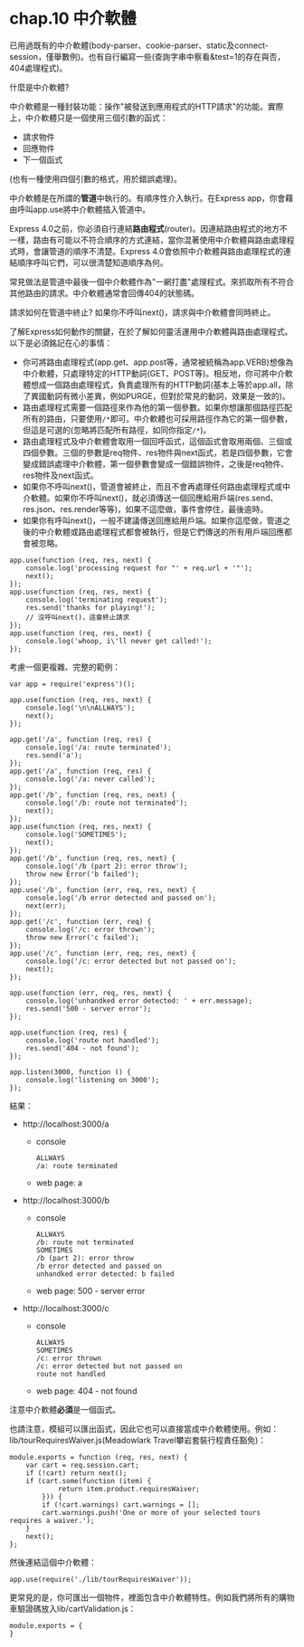# chap.10 中介軟體

已用過既有的中介軟體(body-parser、cookie-parser、static及connect-session，僅舉數例)。也有自行編寫一些(查詢字串中察看&test=1的存在與否，404處理程式)。

什麼是中介軟體?

中介軟體是一種封裝功能：操作"被發送到應用程式的HTTP請求"的功能。實際上，中介軟體只是一個使用三個引數的函式：

- 請求物件
- 回應物件
- 下一個函式

(也有一種使用四個引數的格式，用於錯誤處理)。

中介軟體是在所謂的**管道**中執行的。有順序性介入執行。在Express app，你會藉由呼叫app.use將中介軟體插入管道中。

Express 4.0之前，你必須自行連結**路由程式**(router)。因連結路由程式的地方不一樣，路由有可能以不符合順序的方式連結，當你混著使用中介軟體與路由處理程式時，會讓管道的順序不清楚。Express 4.0會依照中介軟體與路由處理程式的連結順序呼叫它們，可以很清楚知道順序為何。

常見做法是管道中最後一個中介軟體作為"一網打盡"處理程式。來抓取所有不符合其他路由的請求。中介軟體通常會回傳404的狀態碼。

請求如何在管道中終止? 如果你不呼叫next()，請求與中介軟體會同時終止。

了解Express如何動作的關鍵，在於了解如何靈活運用中介軟體與路由處理程式。以下是必須銘記在心的事情：

- 你可將路由處理程式(app.get、app.post等，通常被統稱為app.VERB)想像為中介軟體，只處理特定的HTTP動詞(GET、POST等)。相反地，你可將中介軟體想成一個路由處理程式，負責處理所有的HTTP動詞(基本上等於app.all，除了異國動詞有微小差異，例如PURGE，但對於常見的動詞，效果是一致的)。
- 路由處理程式需要一個路徑來作為他的第一個參數。如果你想讓那個路徑匹配所有的路由，只要使用`/*`即可。中介軟體也可採用路徑作為它的第一個參數，但這是可選的(忽略將匹配所有路徑，如同你指定`/*`)。
- 路由處理程式及中介軟體會取用一個回呼函式，這個函式會取用兩個、三個或四個參數。三個的參數是req物件、res物件與next函式，若是四個參數，它會變成錯誤處理中介軟體，第一個參數會變成一個錯誤物件，之後是req物件、res物件及next函式。
- 如果你不呼叫next()，管道會被終止，而且不會再處理任何路由處理程式或中介軟體。如果你不呼叫next()，就必須傳送一個回應給用戶端(res.send、res.json、res.render等等)，如果不這麼做，事件會停住，最後逾時。
- 如果你有呼叫next()，一般不建議傳送回應給用戶端。如果你這麼做，管道之後的中介軟體或路由處理程式都會被執行，但是它們傳送的所有用戶端回應都會被忽略。

```
app.use(function (req, res, next) {
    console.log('processing request for "' + req.url + '"');
    next();
});
app.use(function (req, res, next) {
    console.log('terminating request');
    res.send('thanks for playing!');
    // 沒呼叫next()，這會終止請求
});
app.use(function (req, res, next) {
    console.log('whoop, i\'ll never get called!');
});
```

考慮一個更複雜、完整的範例：

```
var app = require('express')();

app.use(function (req, res, next) {
    console.log('\n\nALLWAYS');
    next();
});

app.get('/a', function (req, res) {
    console.log('/a: route terminated');
    res.send('a');
});
app.get('/a', function (req, res) {
    console.log('/a: never called');
});
app.get('/b', function (req, res, next) {
    console.log('/b: route not terminated');
    next();
});
app.use(function (req, res, next) {
    console.log('SOMETIMES');
    next();
});
app.get('/b', function (req, res, next) {
    console.log('/b (part 2): error throw');
    throw new Error('b failed');
});
app.use('/b', function (err, req, res, next) {
    console.log('/b error detected and passed on');
    next(err);
});
app.get('/c', function (err, req) {
    console.log('/c: error thrown');
    throw new Error('c failed');
});
app.use('/c', function (err, req, res, next) {
    console.log('/c: error detected but not passed on');
    next();
});

app.use(function (err, req, res, next) {
    console.log('unhandked error detected: ' + err.message);
    res.send('500 - server error');
});

app.use(function (req, res) {
    console.log('route not handled');
    res.send('404 - not found');
});

app.listen(3000, function () {
    console.log('listening on 3000');
});
```

結果：

- http://localhost:3000/a

    - console

        ```
        ALLWAYS
        /a: route terminated
        ```

    - web page: a

- http://localhost:3000/b

    - console

         ```
         ALLWAYS
         /b: route not terminated
         SOMETIMES
         /b (part 2): error throw
         /b error detected and passed on
         unhandked error detected: b failed
         ```

    - web page: 500 - server error

- http://localhost:3000/c

    - console

        ```
        ALLWAYS
        SOMETIMES
        /c: error thrown
        /c: error detected but not passed on
        route not handled
        ```

    - web page: 404 - not found

注意中介軟體**必須**是一個函式。

也請注意，模組可以匯出函式，因此它也可以直接當成中介軟體使用。例如：lib/tourRequiresWaiver.js(Meadowlark Travel攀岩套裝行程責任豁免)：

```
module.exports = function (req, res, next) {
    var cart = req.session.cart;
    if (!cart) return next();
    if (cart.some(function (item) {
            return item.product.requiresWaiver;
        })) {
        if (!cart.warnings) cart.warnings = [];
        cart.warnings.push('One or more of your selected tours requires a waiver.');
    }
    next();
};
```

然後連結這個中介軟體：

```
app.use(require('./lib/tourRequiresWaiver'));
```

更常見的是，你可匯出一個物件，裡面包含中介軟體特性。例如我們將所有的購物車驗證碼放入lib/cartValidation.js：

```
module.exports = {
}
```